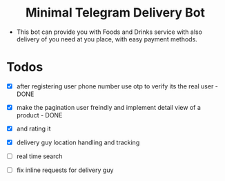 <h1 align="center"> Minimal Telegram Delivery Bot</h1>

- This bot can provide you with Foods and Drinks service with also delivery of you need at you place, with easy payment methods.

# Todos
- [x] after registering user phone number use otp to verify its the real user - DONE 

- [x] make the pagination user freindly and implement detail view of a product - DONE 

- [x] and rating it

- [x] delivery guy location handling and tracking

- [ ] real time search  

- [ ] fix inline requests for delivery guy 
 
